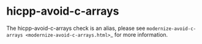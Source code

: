 hicpp-avoid-c-arrays
====================

The hicpp-avoid-c-arrays check is an alias, please see
`modernize-avoid-c-arrays <modernize-avoid-c-arrays.html>`\_ for more
information.
